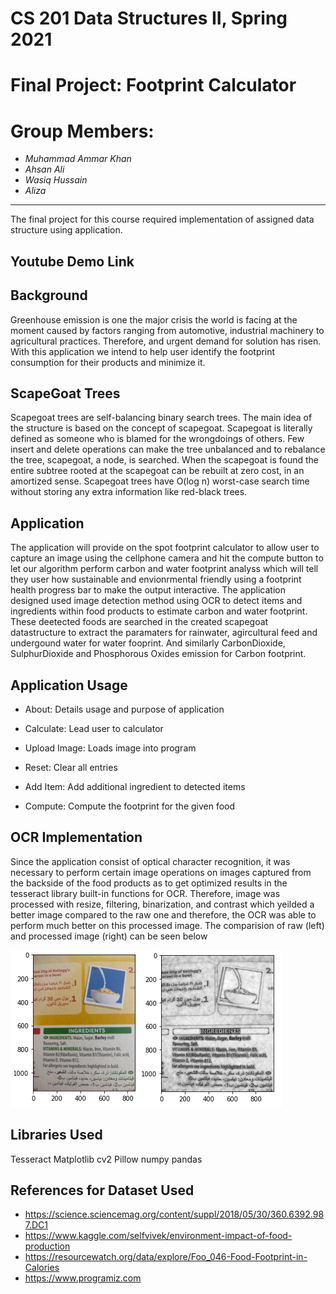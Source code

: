 # CS 201 Data Structures II, Spring 2021
# Final Project: Footprint Calculator
# Group Members:
- _Muhammad Ammar Khan_
- _Ahsan Ali_
- _Wasiq Hussain_
- _Aliza_
-------

The final project for this course required implementation of assigned data structure using application.

## Youtube Demo Link

## Background

Greenhouse emission is one the major crisis the world is facing at the moment caused by factors ranging from automotive, industrial machinery to agricultural practices. Therefore, and urgent demand for solution has risen. With this application we intend to help user identify the footprint consumption for their products and minimize it. 

## ScapeGoat Trees

Scapegoat trees are self-balancing binary search trees. The main idea of the structure is based on the concept of scapegoat. Scapegoat is literally defined as someone who is blamed for the wrongdoings of others. Few insert and delete operations can make the tree unbalanced and to rebalance the tree, scapegoat, a node, is searched. When the scapegoat is found the entire subtree rooted at the scapegoat can be rebuilt at zero cost, in an amortized sense. Scapegoat trees have O(log n) worst-case search time without storing any extra information like red-black trees. 

## Application

The application will provide on the spot footprint calculator to allow user to capture an image using the cellphone camera and hit the compute button to let our algorithm perform carbon and water footprint analyss which will tell they user how sustainable and envionrmental friendly using a footprint health progress bar to make the output interactive. The application designed used image detection method using OCR to detect items and ingredients within food products to estimate carbon and water footprint. These deetected foods are searched in the created scapegoat datastructure to extract the paramaters for rainwater, agircultural feed and undergound water for water fooprint. And similarly CarbonDioxide, SulphurDioxide and Phosphorous Oxides emission for Carbon footprint.

## Application Usage

- About: Details usage and purpose of application
- Calculate: Lead user to calculator

- Upload Image: Loads image into program
- Reset: Clear all entries
- Add Item: Add additional ingredient to detected items
- Compute: Compute the footprint for the given food

## OCR Implementation

Since the application consist of optical character recognition, it was necessary to perform certain image operations on images captured from the backside of the food products as to get optimized results in the tesseract library built-in functions for OCR. Therefore, image was processed with resize, filtering, binarization, and contrast which yeilded a better image compared to the raw one and therefore, the OCR was able to perform much better on this processed image. The comparision of raw (left) and processed image (right) can be seen below


![alt text](https://github.com/WasiqMemon/dummy-documents/blob/main/comparision.png)


## Libraries Used
Tesseract
Matplotlib
cv2
Pillow
numpy
pandas



## References for Dataset Used

- https://science.sciencemag.org/content/suppl/2018/05/30/360.6392.987.DC1
- https://www.kaggle.com/selfvivek/environment-impact-of-food-production
- https://resourcewatch.org/data/explore/Foo_046-Food-Footprint-in-Calories
- https://www.programiz.com
